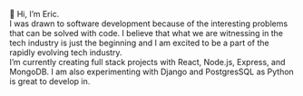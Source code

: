 👋 Hi, I’m Eric.<br>
I was drawn to software development because of the interesting problems that can be solved with code. I believe that what we are witnessing in the tech industry is just the beginning and I am excited to be a part of the rapidly evolving tech industry. <br>
I’m currently creating full stack projects with React, Node.js, Express, and MongoDB. I am also experimenting with Django and PostgresSQL as Python is great to develop in.
